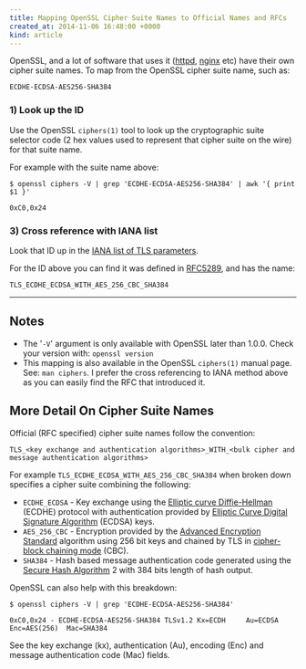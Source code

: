 ```yaml
---
title: Mapping OpenSSL Cipher Suite Names to Official Names and RFCs
created_at: 2014-11-06 16:48:00 +0000
kind: article
---
```

OpenSSL, and a lot of software that uses it
([httpd](http://httpd.apache.org/docs/current/mod/mod_ssl.html#sslciphersuite),
[nginx](http://nginx.org/en/docs/http/ngx_http_ssl_module.html#ssl_ciphers)
etc) have their own cipher suite names. To map from the OpenSSL cipher suite
name, such as:

    ECDHE-ECDSA-AES256-SHA384

### 1) Look up the ID
Use the OpenSSL `ciphers(1)` tool to look up the cryptographic suite selector
code (2 hex values used to represent that cipher suite on the wire) for that
suite name.

For example with the suite name above:

    $ openssl ciphers -V | grep 'ECDHE-ECDSA-AES256-SHA384' | awk '{ print $1 }'

    0xC0,0x24


### 3) Cross reference with IANA list
Look that ID up in the [IANA list of TLS
parameters](http://www.iana.org/assignments/tls-parameters/tls-parameters.xhtml#tls-parameters-4).

For the ID above you can find it was defined in
[RFC5289](http://www.iana.org/go/rfc5289), and has the name:

    TLS_ECDHE_ECDSA_WITH_AES_256_CBC_SHA384


-----


## Notes
 * The '`-V`' argument is only available with OpenSSL later than 1.0.0. Check
   your version with: `openssl version`
 * This mapping is also available in the OpenSSL `ciphers(1)` manual page. See:
   `man ciphers`. I prefer the cross referencing to IANA method above as you
   can easily find the RFC that introduced it.


## More Detail On Cipher Suite Names
Official (RFC specified) cipher suite names follow the convention:

    TLS_<key exchange and authentication algorithms>_WITH_<bulk cipher and message authentication algorithms>

For example `TLS_ECDHE_ECDSA_WITH_AES_256_CBC_SHA384` when broken down
specifies a cipher suite combining the following:

 * `ECDHE_ECDSA` - Key exchange using the [Elliptic curve Diffie-Hellman](http://en.wikipedia.org/wiki/Elliptic_curve_Diffie%E2%80%93Hellman) (ECDHE)
   protocol with authentication provided by [Elliptic Curve Digital Signature
   Algorithm](http://en.wikipedia.org/wiki/Elliptic_Curve_Digital_Signature_Algorithm)
   (ECDSA) keys.
 * `AES_256_CBC` - Encryption provided by the [Advanced Encryption
   Standard](http://en.wikipedia.org/wiki/Advanced_Encryption_Standard)
   algorithm using 256 bit keys and chained by TLS in [cipher-block chaining
   mode](http://en.wikipedia.org/wiki/Block_cipher_mode_of_operation#Cipher-block_chaining_.28CBC.29) (CBC).
 * `SHA384` - Hash based message authentication code generated using the
   [Secure Hash Algorithm](http://en.wikipedia.org/wiki/Secure_Hash_Algorithm)
   2 with 384 bits length of hash output.

OpenSSL can also help with this breakdown:

    $ openssl ciphers -V | grep 'ECDHE-ECDSA-AES256-SHA384'

    0xC0,0x24 - ECDHE-ECDSA-AES256-SHA384 TLSv1.2 Kx=ECDH     Au=ECDSA Enc=AES(256)  Mac=SHA384

See the key exchange (kx), authentication (Au), encoding (Enc) and message
authentication code (Mac) fields.
